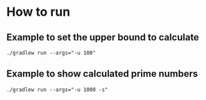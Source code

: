 # How to run

## Example to set the upper bound to calculate

    ./gradlew run --args="-u 100"

## Example to show calculated prime numbers

    ./gradlew run --args="-u 1000 -s"
